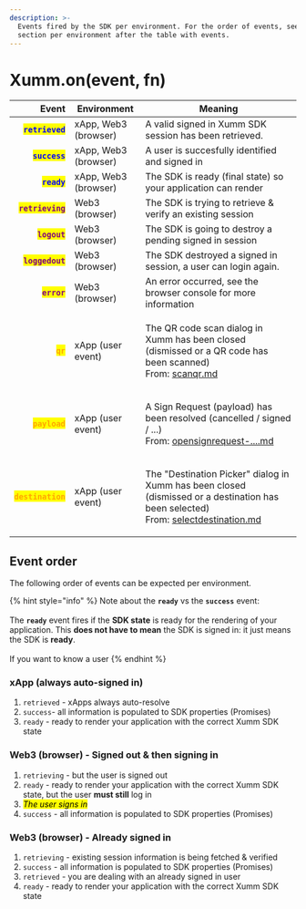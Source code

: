 ```yaml
---
description: >-
  Events fired by the SDK per environment. For the order of events, see the
  section per environment after the table with events.
---
```


# Xumm.on(event, fn)

|                                                Event | Environment          | Meaning                                                                                                                                                                                                   |
| ---------------------------------------------------: | -------------------- | --------------------------------------------------------------------------------------------------------------------------------------------------------------------------------------------------------- |
|     <mark style="color:blue;">**`retrieved`**</mark> | xApp, Web3 (browser) | A valid signed in Xumm SDK session has been retrieved.                                                                                                                                                    |
|       <mark style="color:blue;">**`success`**</mark> | xApp, Web3 (browser) | A user is succesfully identified and signed in                                                                                                                                                            |
|         <mark style="color:blue;">**`ready`**</mark> | xApp, Web3 (browser) | The SDK is ready (final state) so your application can render                                                                                                                                             |
|  <mark style="color:purple;">**`retrieving`**</mark> | Web3 (browser)       | The SDK is trying to retrieve & verify an existing session                                                                                                                                                |
|      <mark style="color:purple;">**`logout`**</mark> | Web3 (browser)       | The SDK is going to destroy a pending signed in session                                                                                                                                                   |
|   <mark style="color:purple;">**`loggedout`**</mark> | Web3 (browser)       | The SDK destroyed a signed in session, a user can login again.                                                                                                                                            |
|       <mark style="color:purple;">**`error`**</mark> | Web3 (browser)       | An error occurred, see the browser console for more information                                                                                                                                           |
|          <mark style="color:orange;">**`qr`**</mark> | xApp (user event)    | <p>The QR code scan dialog in Xumm has been closed (dismissed or a QR code has been scanned)<br>From: <a data-mention href="xumm.xapp-.../scanqr.md">scanqr.md</a></p>                                    |
|     <mark style="color:orange;">**`payload`**</mark> | xApp (user event)    | <p>A Sign Request (payload) has been resolved (cancelled / signed / ...)<br>From: <a data-mention href="xumm.xapp-.../opensignrequest-....md">opensignrequest-....md</a></p>                              |
| <mark style="color:orange;">**`destination`**</mark> | xApp (user event)    | <p>The "Destination Picker" dialog in Xumm has been closed (dismissed or a destination has been selected)<br>From: <a data-mention href="xumm.xapp-.../selectdestination.md">selectdestination.md</a></p> |

## Event order

The following order of events can be expected per environment.

{% hint style="info" %}
Note about the **`ready`** vs the **`success`** event:\
\
The **`ready`** event fires if the **SDK state** is ready for the rendering of your application. This **does not have to mean** the SDK is signed in: it just means the SDK is **ready**. \
\
If you want to know a user&#x20;
{% endhint %}

### xApp (always auto-signed in)

1. `retrieved` - xApps always auto-resolve
2. `success`- all information is populated to SDK properties (Promises)&#x20;
3. `ready` - ready to render your application with the correct Xumm SDK state

### Web3 (browser) - Signed out & then signing in

1. `retrieving` - but the user is signed out
2. `ready` - ready to render your application with the correct Xumm SDK state, but the user **must still** log in
3. _<mark style="background-color:yellow;">The user signs in</mark>_
4. `success` - all information is populated to SDK properties (Promises)&#x20;

### Web3 (browser) - Already signed in

1. `retrieving` - existing session information is being fetched & verified
2. `success` - all information is populated to SDK properties (Promises)&#x20;
3. `retrieved` - you are dealing with an already signed in user
4. `ready` - ready to render your application with the correct Xumm SDK state
